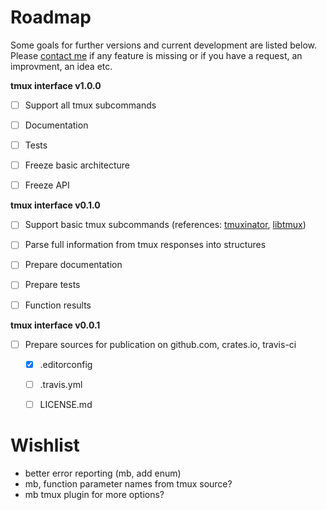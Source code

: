 # Roadmap

Some goals for further versions and current development are listed below.
Please [contact me](mailto:anton.gepting@gmail.com) if any feature is missing or if you have a request,
an improvment, an idea etc.


**tmux interface v1.0.0**

- [ ] Support all tmux subcommands
- [ ] Documentation
- [ ] Tests
- [ ] Freeze basic architecture
- [ ] Freeze API


**tmux interface v0.1.0**

- [ ] Support basic tmux subcommands (references:
[tmuxinator](https://github.com/tmuxinator/tmuxinator),
[libtmux](https://github.com/tmux-python/libtmux))
- [ ] Parse full information from tmux responses into structures
- [ ] Prepare documentation
- [ ] Prepare tests
- [ ] Function results


**tmux interface v0.0.1**

- [ ] Prepare sources for publication on github.com, crates.io, travis-ci
    - [x] .editorconfig
    - [ ] .travis.yml
    - [ ] LICENSE.md


# Wishlist
- better error reporting (mb, add enum)
- mb, function parameter names from tmux source?
- mb tmux plugin for more options?
